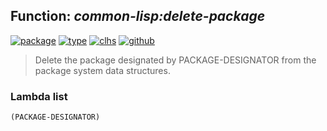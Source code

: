 ## Function: ***common-lisp:delete-package***
[![package](https://img.shields.io/badge/Package-COMMON--LISP-5f9ea0.svg?style=social&colorA=999999)](../) [![type](https://img.shields.io/badge/Type-Function-5f9ea0.svg?style=social&colorA=999999)](../#function) [![clhs](https://img.shields.io/badge/CLHS-DELETE--PACKAGE-5f9ea0.svg?style=social&colorA=999999)](http://www.lispworks.com/documentation/HyperSpec/Body/f_del_pk.htm) [![github](https://img.shields.io/badge/GitHub-View_the_source-5f9ea0.svg?style=social&colorA=999999&logo=github)](https://github.com/sbcl/sbcl/blob/master/src/code/target-package.lisp/) 

> Delete the package designated by PACKAGE-DESIGNATOR from the package
> system data structures.

### Lambda list
```
(PACKAGE-DESIGNATOR)
```

